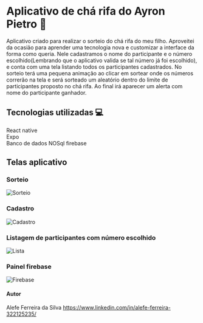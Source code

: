 # Aplicativo de chá rifa do Ayron Pietro :teddy_bear:
Aplicativo criado para realizar o sorteio do chá rifa do meu filho. Aproveitei da ocasião para aprender uma tecnologia nova e customizar a interface da forma como queria.
Nele cadastramos o nome do participante e o número escolhido(Lembrando que o aplicativo valida se tal número já foi escolhido), e conta com uma tela listando
todos os participantes cadastrados. No sorteio terá uma pequena animação ao clicar em sortear onde os números correrão na tela e será sorteado um aleatório dentro
do limite de participantes proposto no chá rifa. Ao final irá aparecer um alerta com nome do participante ganhador.

## Tecnologias utilizadas 💻
React native <br />
Expo <br />
Banco de dados NOSql firebase <br />

## Telas aplicativo
### Sorteio
![Sorteio](https://github.com/Aleeeeeh/ChaRifa/assets/58706720/ba281b15-9035-4aeb-82b9-b04a01738b1a)

### Cadastro
![Cadastro](https://github.com/Aleeeeeh/ChaRifa/assets/58706720/f369330a-7bee-4ff1-b3fa-a15fb4419607)

### Listagem de participantes com número escolhido
![Lista](https://github.com/Aleeeeeh/ChaRifa/assets/58706720/ba2681f5-b972-42ab-8fe3-abef2c49c7fd)

### Painel firebase
![Firebase](https://github.com/Aleeeeeh/ChaRifa/assets/58706720/1dfe1795-c626-4a66-ae87-3e618151ca82)

#### Autor
Alefe Ferreira da Silva
https://www.linkedin.com/in/alefe-ferreira-322125235/






